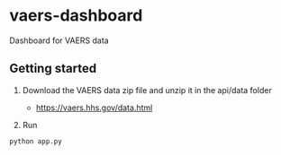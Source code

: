 # vaers-dashboard

Dashboard for VAERS data 

## Getting started

1. Download the VAERS data zip file and unzip it in the api/data folder

    - https://vaers.hhs.gov/data.html

2. Run

```sh
python app.py
```
